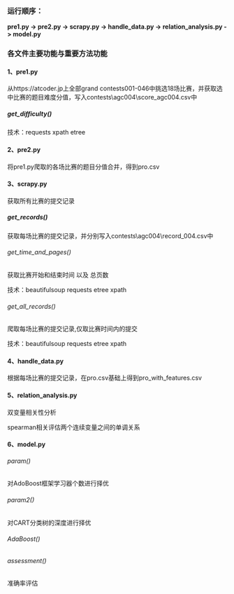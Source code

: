 ### **运行顺序：**

**pre1.py -> pre2.py -> scrapy.py -> handle_data.py -> relation_analysis.py -> model.py**



### 各文件主要功能与重要方法功能

#### 1、pre1.py

从https://atcoder.jp上全部grand contests001-046中挑选18场比赛，并获取选中比赛的题目难度分值，写入contests\\agc004\\score_agc004.csv中

##### get_difficulty()

技术：requests xpath etree

#### 2、pre2.py

将pre1.py爬取的各场比赛的题目分值合并，得到pro.csv

#### 3、scrapy.py

获取所有比赛的提交记录

##### get_records()

获取每场比赛的提交记录，并分别写入contests\agc004\record_004.csv中

###### get_time_and_pages()

获取比赛开始和结束时间 以及 总页数

技术：beautifulsoup requests etree xpath

###### get_all_records()

爬取每场比赛的提交记录,仅取比赛时间内的提交

技术：beautifulsoup requests etree xpath

#### 4、handle_data.py

根据每场比赛的提交记录，在pro.csv基础上得到pro_with_features.csv

#### 5、relation_analysis.py

双变量相关性分析

spearman相关评估两个连续变量之间的单调关系

#### 6、model.py

###### param()

对AdoBoost框架学习器个数进行择优

###### param2()

对CART分类树的深度进行择优

###### AdaBoost()

###### assessment()

准确率评估

